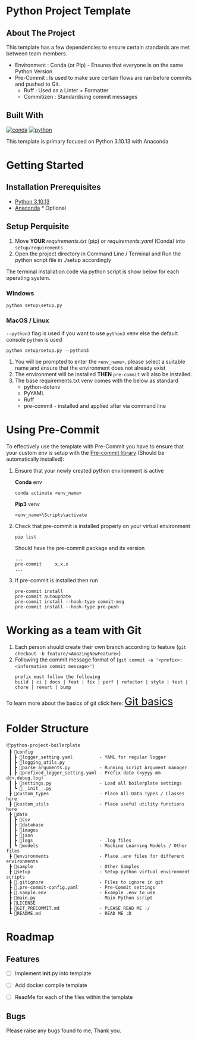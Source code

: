 # Python Project Template

## About The Project
This template has a few dependencies to ensure certain standards are met between team members.


- Environment : Conda (or Pip) - Ensures that everyone is on the same Python Version
- Pre-Commit : Is used to make sure certain flows are ran before commits and pushed to Git.
  - Ruff : Used as a Linter + Formatter
  - Commitizen : Standardising commit messages


## Built With

[![conda][conda-forge-shield]][conda-forge-url]
[![python][python3.10.13-shield]][python3.10.13-url]

This template is primary focused on Python 3.10.13 with Anaconda

# Getting Started

## Installation Prerequisites

- [Python 3.10.13][python3.10.13-url]
- [Anaconda][conda-forge-url] \* Optional

## Setup Perquisite

1. Move **YOUR** _requirements.txt_ (pip) or _requirements.yaml_ (Conda) into `setup/requirements`
2. Open the project directory in Command Line / Terminal and Run the python script file in ./setup accordingly

The terminal installation code via python script is show below for each operating system.

### Windows

```
python setup\setup.py
```

### MacOS / Linux

`--python3` flag is used if you want to use `python3` venv else the default console `python` is used

```
python setup/setup.py --python3
```

1. You will be prompted to enter the `<env_name>`, please select a suitable name and ensure that the environment does not already exist
2. The environment will be installed **THEN** `pre-commit` will also be installed.
3. The base requirements.txt venv comes with the below as standard
   - python-dotenv
   - PyYAML
   - Ruff
   - pre-commit - installed and applied after via command line


# Using Pre-Commit

To effectively use the template with Pre-Commit you have to ensure that your custom env is setup with the [Pre-commit library](https://pre-commit.com/) (Should be automatically installed):

1. Ensure that your newly created python environment is active

   **Conda** env

   ```
   conda activate <env_name>
   ```

   **Pip3** venv

   ```
   <env_name>\Scripts\activate
   ```

2. Check that pre-commit is installed properly on your virtual environment

   ```
   pip list
   ```

   Should have the pre-commit package and its version

   ```
   ...
   pre-commit     x.x.x
   ...
   ```

3. If pre-commit is installed then run
   ```
   pre-commit install
   pre-commit autoupdate
   pre-commit install --hook-type commit-msg
   pre-commit install --hook-type pre-push
   ```

# Working as a team with Git

1. Each person should create their own branch according to feature (`git checkout -b feature/<AmazingNewFeature>`)
2. Following the commit message format of (`git commit -a '<prefix>:<informative commit message>'`)
   ```
   prefix must follow the following
   build | ci | docs | feat | fix | perf | refactor | style | test | chore | revert | bump
   ```

To learn more about the basics of git click here: <span style="font-size:2em;">[Git basics](docs/GIT_PRECOMMIT.md)</span>

# Folder Structure

```
📦python-project-boilerplate
 ┣ 📂config
 ┃ ┣ 📜logger_setting.yaml          - YAML for regular logger
 ┃ ┣ 📜logging_utils.py
 ┃ ┣ 📜parse_arguments.py           - Running script Argument manager
 ┃ ┣ 📜prefixed_logger_setting.yaml - Prefix date (<yyyy-mm-dd>.debug.log)
 ┃ ┣ 📜settings.py                  - Load all boilerplate settings
 ┃ ┗ 📜__init__.py
 ┣ 📂custom_types                   - Place All Data Types / Classes here
 ┣ 📂custom_utils                   - Place useful utility functions here
 ┣ 📂data
 ┃ ┣ 📂csv
 ┃ ┣ 📂database
 ┃ ┣ 📂images
 ┃ ┣ 📂json
 ┃ ┣ 📂logs                         - .log files
 ┃ ┗ 📂models                       - Machine Learning Models / Other files
 ┣ 📂environments                   - Place .env files for different environments
 ┣ 📂sample                         - Other Samples
 ┣ 📂setup                          - Setup python virtual environment scripts
 ┣ 📜.gitignore                     - Files to ignore in git
 ┣ 📜.pre-commit-config.yaml        - Pre-Commit settings
 ┣ 📜.sample.env                    - Example .env to use
 ┣ 📜main.py                        - Main Python script
 ┣ 📜LICENSE
 ┣ 📜GIT_PRECOMMIT.md               - PLEASE READ ME :/
 ┗ 📜README.md                      - READ ME :D
```

# Roadmap

## Features

- [ ] Implement **init**.py into template
- [ ] Add docker compile template
- [ ] ReadMe for each of the files within the template


## Bugs

Please raise any bugs found to me, Thank you.

[python3.10.13-shield]: https://img.shields.io/badge/Python-3.10.13-brightgreen
[python3.10.13-url]: https://www.python.org/downloads/release/python-31013/
[conda-forge-shield]: https://img.shields.io/conda/dn/conda-forge/python?label=Anaconda
[conda-forge-url]: https://www.anaconda.com/products/distribution
